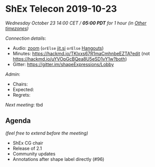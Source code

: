 # ShEx Telecon 2019-10-23

*Wednesday October 23 14:00 CET / __05:00 PDT__ for 1 hour (in [Other timezones](https://www.timeanddate.com/worldclock/fixedtime.html?msg=ShEx+CG&iso=20191023T14&p1=195&ah=1))*

*Connection details*:
* Audio: [zoom](https://zoom.us/j/441496948) (`orElse` [jit.si](https://meet.jit.si/ShEx) `orElse` [Hangouts](http://tinyurl.com/ShEx-hangouts))
* Minutes: https://hackmd.io/TKlxxs67R1maCmhnbeEZTA?edit (not https://hackmd.io/uYVOpGcBQea8U5eSD1vY1w?both)
* Gitter: https://gitter.im/shapeExpressions/Lobby

*Admin*:
 * Chairs: 
 * Expected: 
 * Regrets: 

*Next meeting*: tbd

## Agenda
*(feel free to extend before the meeting)*

 * ShEx CG chair
 * Release of 2.1
 * Community updates
 * Annotations after shape label directly (#96)
